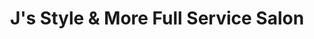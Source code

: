 ---
title: "J's Style & More Full Service Salon"
url: /newman/js-style-und-more-full-service-salon/
shop: Friseur
---